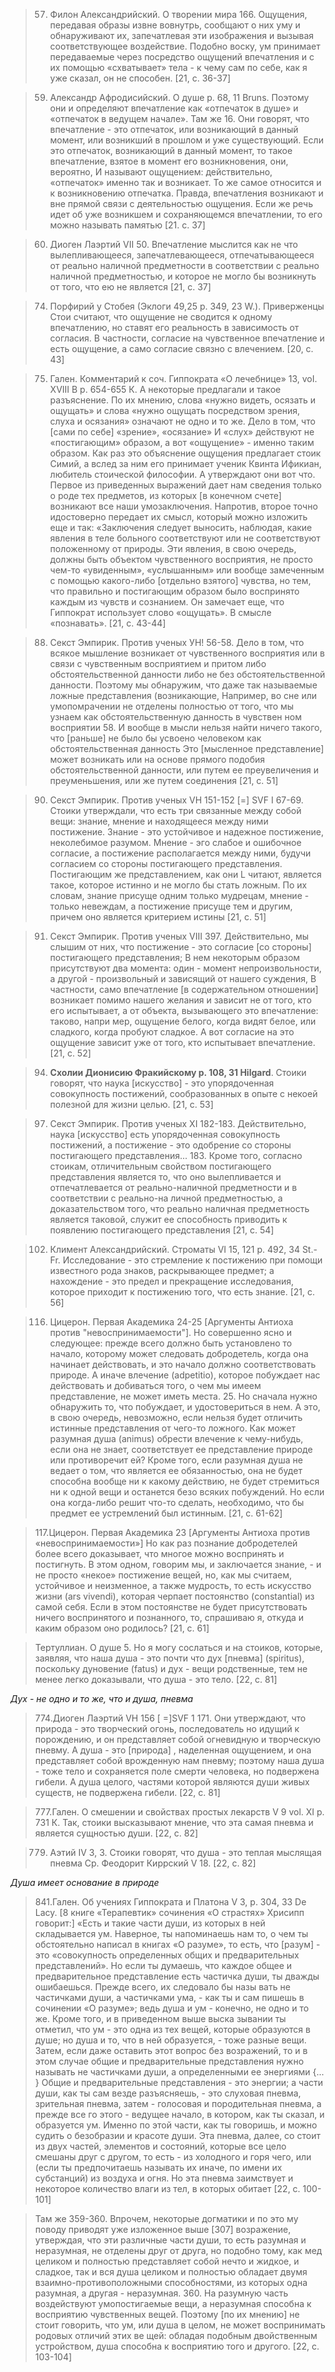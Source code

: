 >57. Филон Александрийский. О творении мира 166. Ощущения, передавая образы извне вовнутрь, сообщают о них уму и обнаруживают их, запечатлевая эти изображения и вызывая соответствующее воздействие. Подобно воску, ум принимает передаваемые через посредство ощущений впечатления и с их помощью «схватывает» тела - к чему сам по себе, как я уже сказал, он не способен. [21, c. 36-37]

>59. Александр Афродисийский. О душе р. 68, 11 Bruns. Поэтому они и определяют впечатление как «отпечаток в душе» и «отпечаток в ведущем начале». Там же 16. Они говорят, что впечатление - это отпечаток, или возникающий в данный момент, или возникший в прошлом и уже существующий. Если это отпечаток, возникающий в данный момент, то такое впечатление, взятое в момент его возникновения, они, вероятно, И называют ощущением: действительно, «отпечаток» именно так и возникает. То же самое относится и к возникновению отпечатка. Правда, впечатления возникают и вне прямой связи с деятельностью ощущения. Если же речь идет об уже возникшем и сохраняющемся впечатлении, то его можно называть памятью [21. c. 37]

>60. Диоген Лаэртий VII 50. Впечатление мыслится как не­ что вылепливающееся, запечатлевающееся, отпечатывающееся от реально наличной предметности в соответствии с реально наличной предметностью, и которое не могло бы возникнуть от того, что ею не является [21, c. 37]

>74. Порфирий у Стобея (Эклоги 49,25 р. 349, 23 W.). Приверженцы Стои считают, что ощущение не сводится к одному впечатлению, но ставят его реальность в зависимость от согласия. В частности, согласие на чувственное впечатление и есть ощущение, а само согласие связно с влечением. [20, c. 43]

>75. Гален. Комментарий к соч. Гиппократа «О лечебнице» 13, voI. XVIII В р. 654-655 К. А некоторые предлагали и такое разъяснение. По их мнению, слова «нужно видеть, осязать и ощущать» и слова «нужно ощущать посредством зрения, слуха и осязания» означают не одно и то же. Дело в том, что [сами по себе] «зрение», «осязание» И «слух» действуют не «постигающим» образом, а вот «ощущение» - именно таким образом. Как раз это объяснение ощущения предлагает стоик Симий, а вслед за ним его принимает ученик Квинта Ификиан, любитель стоической философии. А утверждают они вот что. Первое из приведенных выражений дает нам сведения только о роде тех предметов, из которых [в конечном счете] возникают все наши умозаключения. Напротив, второе точно идостоверно передает их смысл, который можно изложить еще и так: «Заключения следует выносить, наблюдая, какие явления в теле больного соответствуют или не соответствуют положенному от природы. Эти явления, в свою очередь, должны быть объектом чувственного восприятия, не просто чем-то «увиденным», «услышанным» или вообще замеченным с помощью какого-либо [отдельно взятого] чувства, но тем, что правильно и постигающим образом было воспринято каждым из чувств и сознанием. Он замечает еще, что Гиппократ использует слово «ощущать». В смысле «познавать». [21, c. 43-44]

>88. Секст Эмпирик. Против ученых УН! 56-58. Дело в том, что всякое мышление возникает от чувственного восприятия или в связи с чувственным восприятием и притом либо обстоятельственной данности либо не без обстоятельственной данности. Поэтому мы обнаружим, что даже так называемые ложные представления (возникающие, Например, во сне или умопомрачении не отделены полностью от того, что мы узнаем как обстоятельственную данность в чувствен ном восприятии 58. И вообще в мысли нельзя найти ничего такого, что [раньше] не было бы усвоено человеком как обстоятельственная данность Это [мысленное представление] может возникать или на основе прямого подобия обстоятельственной данности, или путем ее преувеличения и преуменьшения, или же путем соединения [21, c. 51]

>90. Секст Эмпирик. Против ученых VH 151-152 [=] SVF I 67-69. Стоики утверждали, что есть три связанные между собой вещи: знание, мнение и находящееся между ними постижение. Знание - это устойчивое и надежное постижение, неколебимое разумом. Мнение - эго слабое и ошибочное согласие, а постижение располагается между ними, будучи согласием со стороны постигающего представления. Постигающим же представлением, как они L читают, является такое, которое истинно и не могло бы стать ложным. По их словам, знание присуще одним только мудрецам, мнение - только невеждам, а постижение присуще тем и другим, причем оно является критерием истины [21, c. 51]

>91. Секст Эмпирик. Против ученых VIII 397. Действительно, мы слышим от них, что постижение - это согласие [со стороны] постигающего представления; В нем некоторым образом присутствуют два момента: один - момент непроизвольности, а другой - произвольный и зависящий от нашего суждения, В частности, само впечатление [в содержательном отношении] возникает помимо нашего желания и зависит не от того, кто его испытывает, а от объекта, вызывающего это впечатление: таково, напри­ мер, ощущение белого, когда видят белое, или сладкого, когда пробуют сладкое. А вот согласие на это ощущение зависит уже от того, кто испытывает впечатление. [21, c. 52]

>94. **Схолии Дионисию Фракийскому p. 108, 31 Hilgard**. Стоики говорят, что наука [искусство] - это упорядоченная совокупность постижений, сообразованных в опыте с некоей полезной для жизни целью. [21, c. 53]

>97. Секст Эмпирик. Против ученых XI 182-183. Действительно, наука [искусство] есть упорядоченная совокупность постижений, а постижение - это одобрение со стороны постигающего представления... 183. Кроме того, согласно стоикам, отличительным свойством постигающего представления является то, что оно вылепливается и отпечатлевается от реально-наличной предметности и в соответствии с реально-на­ личной предметностью, а доказательством того, что реально­ наличная предметность является таковой, служит ее способность приводить к появлению постигающего представления [21, c. 54]

>102. Климент Александрийский. Строматы VI 15, 121 р. 492, 34 St.-Fr. Исследование - это стремление к постижению при помощи известного рода знаков, раскрывающее предмет; а нахождение - это предел и прекращение исследования, которое приходит к постижению того, что есть знание. [21, c. 56]

>116. Цицерон. Первая Академика 24-25 [Аргументы Антиоха против "невоспринимаемости"]. Но совершенно ясно и следующее: прежде всего должно быть установлено то начало, которому может следовать добродетель, когда она начинает действовать, и это начало должно соответствовать природе. А иначе влечение (adpetitio), которое побуждает нас действовать и добиваться того, о чем мы имеем представление, не может иметь места. 25. Но сначала нужно обнаружить то, что побуждает, и удостовериться в нем. А это, в свою очередь, невозможно, если нельзя будет отличить истинные представления от чего-то ложного. Как может разумная душа (animus) обрести влечение к чему-нибудь, если она не знает, соответствует ее представление природе или противоречит ей? Кроме того, если разумная душа не ведает о том, что является ее обязанностью, она не будет способна вообще ни к какому действию, не будет стремиться ни к одной вещи и останется безо всяких побуждений. Но если она когда-либо решит что-то сделать, необходимо, что­ бы предмет ее устремлений был истинным. [21, c. 61-62]

>117.Цицерон. Первая Академика 23 [Аргументы Антиоха против «невоспринимаемости»] Но как раз познание добродетелей более всего доказывает, что многое можно воспринять и постигнуть. В этом одном, говорим мы, и заключается знание, - и не просто «некое» постижение вещей, но, как мы считаем, устойчивое и неизменное, а также мудрость, то есть искусство жизни (ars vivendi), которая черпает постоянство (constantial) из самой себя. Если в этом постоянстве не будет присутствовать ничего воспринятого и познанного, то, спрашиваю я, откуда и каким образом оно родилось? [21, c. 61]

>Тертуллиан. О душе 5. Но я могу сослаться и на стоиков, которые, заявляя, что наша душа - это почти что дух [пневма] (spiritus), поскольку дуновение (fatus) и дух - вещи родственные, тем не менее легко доказывали, что душа - это тело. [22, c. 81]

*Дух - не одно и то же, что и душа, пневма*

>774.Диоген Лаэртий VH 156 [ =]SVF 1 171. Они утверждают, что природа - это творческий огонь, последователь­ но идущий к порождению, и он представляет собой огневидную и творческую пневму. А душа - это [природа] , наделенная ощущением, и она представляет собой врожденную нам пневму; поэтому наша душа - тоже тело и сохраняется поле смерти человека, но подвержена гибели. А душа целого, частями которой являются души живых существ, не подвержена гибели. [22, c. 81]

>777.Гален. О смешении и свойствах простых лекарств V 9 vol. XI р. 731 К. Так, стоики высказывают мнение, что эта самая пневма и является сущностью души. [22, c. 82]

>779. Аэтий IV 3, 3. Стоики говорят, что душа - это теплая мыслящая пневма 
>Ср. Феодорит Киррский V 18. [22, c. 82]

*Душа имеет основание в природе*

>841.Гален. Об учениях Гиппократа и Платона V 3, р. 304, 33 De Lacy. [8 книге «Терапевтик» сочинения «О страстях» Хрисипп говорит:] «Есть и такие части души, из которых в ней складывается ум. Наверное, ты напоминаешь нам то, о чем ты обстоятельно написал в книгах «О разуме», то есть, что [разум] - это «совокупность определенных общих и предварительных представлений». Но если ты думаешь, что каждое общее и предварительное представление есть частичка души, ты дважды ошибаешься. Прежде всего, их следовало бы назы­ вать не частичками души, а частичками ума, - как ты и сам пишешь в сочинении «О разуме»; ведь душа и ум - конечно, не одно и то же. Кроме того, и в приведенном выше выска­ зывании ты отметил, что ум - это одна из тех вещей, которые образуются в душе; но душа и то, что в ней образуется, - тоже разные вещи. Затем, если даже оставить этот вопрос без возражений, то и в этом случае общие и предварительные представления нужно называть не частичками души, а определенными ее энергиями {... } Общие и предварительные представления - это энергии; а части души, как ты сам везде разъясняешь, - это слуховая пневма, зрительная пневма, затем - голосовая и породительная пневма, а прежде все­ го этого - ведущее начало, в котором, как ты сказал, и образуется ум. Именно по этой части, как ты говоришь, и можно судить о безобразии и красоте души. Эта пневма, далее, со­ стоит из двух частей, элементов и состояний, которые все­ цело смешаны друг с другом, то есть - из холодного и горя­ чего, или (если ты предпочитаешь называть их иначе, по имени их субстанций) из воздуха и огня. Но эта пневма заимствует и некоторое количество влаги из тел, в которых обитает [22, c. 100-101]

>Там же 359-360. Впрочем, некоторые догматики и по это­ му поводу приводят уже изложенное выше [307] возражение, утверждая, что эти различные части души, то есть разумная и неразумная, не отделены друг от друга, но подобно тому, как мед целиком и полностью представляет собой нечто и жидкое, и сладкое, так и вся душа целиком и полностью обладает двумя взаимно-противоположными способностями, из которых одна разумная, а другая - неразумная. 360. На разумную часть воздействуют умопостигаемые вещи, а неразумная способна к восприятию чувственных вещей. Поэтому [по их мнению] не стоит говорить, что ум, или душа в целом, не может воспринимать родовых отличий этих ве­ щей: обладая подобным двойственным устройством, душа способна к восприятию того и другого. [22, c. 103-104]







